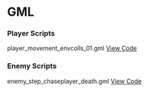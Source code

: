 # GML

### Player Scripts
player_movement_envcolls_01.gml [View Code](https://github.com/SageWare/GML/blob/master/Scripts/player_movement_envcolls_01.gml)

### Enemy Scripts
enemy_step_chaseplayer_death.gml [View Code](https://github.com/SageWare/GML/blob/master/Scripts/enemy_step_chaseplayer_death.gml)
